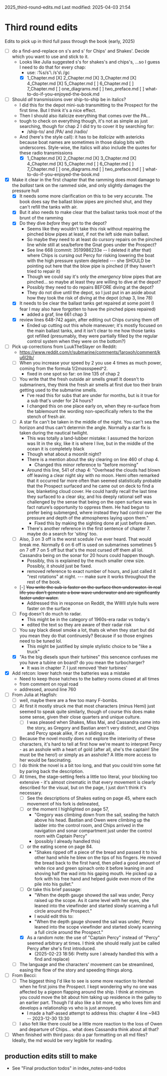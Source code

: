 2025_third-round-edits.md
Last modified: 2025-04-03 21:54


# Third round edits
Edits to pick up in third full pass through the book (early, 2025)

* [ ] do a find-and-replace on s's and s' for Chips' and Shakes'. Decide which you want to use and stick to it.
    * Looks like Julia suggested s's for shakes's and chips's, ...so I guess I need to do that for every chap:
        * use: :%s/s'\ /s's\ /gc
        * [X] 1_Chapter.md  [X] 2_Chapter.md  [X] 3_Chapter.md  [X] 4_Chapter.md  [X] 5_Chapter.md  [ ] 6_Chapter.md  [ ] 7_Chapter.md  [ ] one_diagrams.md [ ]  two_preface.md  [ ] what-to-do-if-you-enjoyed-the-book.md
* [ ] Should _all_ transmissions over ship-to-ship be in italics?
    * I did this for the depot mini-sub transmitting to the Prospect for the first time. But I think it's a nice effect.
    * Then I should also italicize everything that comes over the PA...
    * tough to check on everything though, it's not as simple as just searching, though for chap 2 I did try to cover it by searching for:
        * /ship-to/ and /PA/ and /radio/
    * And (here's the style call): it has to be *italicize* with astericks because boat names are sometimes in those dialog bits with underscores. Style-wise, the italics will also include the quotes for these radio transmissions
        * [X] 1_Chapter.md  [X] 2_Chapter.md  [X] 3_Chapter.md  [X] 4_Chapter.md  [X] 5_Chapter.md  [ ] 6_Chapter.md  [ ] 7_Chapter.md  [ ] one_diagrams.md [ ]  two_preface.md  [ ] what-to-do-if-you-enjoyed-the-book.md
* [X] Make it clear in the first chapter that the ramming does most damage to the _ballast_ tank on the rammed side, and only slightly damages the pressure hull
    * [X] It needs some more clarification on this to be very accurate. The book does say the ballast blow pipes are pinched shut, and they can't refill the tanks with air.
    * [X] But it also needs to make clear that the ballast tanks took most of the brunt of the ramming
    * [X] Do they dive _before_ they get to the depot?
        * Seems like they wouldn't take this risk without repairing the pinched blow pipes at least, if not the left side main ballast.
        * So maybe they need to at least do cursory repairs on the pinched line while still at sea/before the Gnat goes under the Prospect?
        * See line 668 (commit: 3519986233e -- I deleted it after that) where Chips is cursing out Percy for risking lowering the boat with the high pressure system depleted --- she SHOULD be pointing out here that the blow pipe is pinched (if they haven't tried to repair it)
        * Though we could say it's only the _emergency_ blow pipes that are pinched... so maybe at least they are willing to dive at the depot?
        * Possibly they need to do repairs BEFORE diving at the depot?
        * They do not dive until the depot, so I just put in an aside about how they took the risk of diving at the depot (chap 3, line 78)
    * [X] It needs to be clear the ballast tanks get repaired at some point (I fear I may also have forgotten to have the pinched pipes repaired)
        * added a graf, line 661 chap 3
    * [X] review lines 648-742 again, after editing out Chips cursing them off
        * Ended up cutting out this whole maneuver; it's mostly focused on the main ballast tanks, and it isn't clear to me how those tanks got refilled (presumably, they were partially filled by the regular control system when they were on the bottom?)
* [ ] Pick up corrections from LuukTheSlayer on Reddit:
    * https://www.reddit.com/r/submarine/comments/1aroxoh/comment/ku6l2lb/
    * [ ] When you increase your speed by 2 you use 4 times as much power, coming from the formula 1/2*mass*speed^2. 
        * fixed in one spot so far: on line 135 of chap 2
    * [ ] You write that the fresh outside air smells great! It doesn't to submariners, they think the fresh air smells at first due too their brain getting used to the submarine smells. 
        * I've read this for subs that are under for months, but is it true for a sub that's under for 24 hours?
        * I changed this on one place early on, when they re-surface from the tablemount the wording non-specifically refers to the the stench of fresh air.
    * [ ] A star fix can't be taken in the middle of the night. You can't sea the horizon and thus can't determin the angle. Normally a star fix is taken during the nautical twilight. 
        * This was totally a land-lubber mistake: I assumed the horizon was lit in the sky, like it is where I live, but in the middle of the ocean it is completely black
        * Though what about a moonlit night?
        * There is a mention about the sky clearing on line 460 of chap 4. 
            * Changed this minor reference to "before morning"
        * Around this line, 541 of chap 4: "Overhead the clouds had blown off leaving a clear night sky with no moon. Hemi often remarked that it occurred far more often than seemed statistically probable that the Prospect surfaced and he came out on deck to find a low, blanketing cloud cover. He could hardly recall the last time they surfaced to a clear sky, and his deeply rational self was challenged by the sense that being on the open surface was in fact nature’s opportunity to oppress them. He had begun to prefer being submerged, where instead they had control over the pressure and depth of the atmospheres laying upon them."
            * Fixed this by making the sighting done at just before dawn.
		* There's another reference in the first sentence of chapter 7. maybe do a search for 'siting' too.
    * [ ] Also, 3 on 3 off is the worst scedule i've ever heard. That would break me. Normally 6 on 6 off is used on submarines sometimes 5 on 7 off 7 on 5 off but that's the most cursed off them all lol. Cassandra being on the sonar for 20 hours could happen though. 
        * Possibly, this is explained by the much smaller crew size. Possibly, it should just be fixed.
        * removed reference to exact number of hours, and just called it "rest rotations" at night. --- make sure it works throughout the rest of the book.
    * [-] ~~You write the sub is faster on the surface then underwater. In real life you don't generate a bow wave underwater and are significantly faster under water.~~ 
        * Addressed this in response on Reddit, the WWII style hulls were faster on the surface
    * [ ] Fog doesn't do much to radar. 
        * This might be in the category of 1960s-era radar vs today's
        * edited the text so they are aware of their radar risk
    * [ ] You say black diesel smoke a lot, thats ok when they start but did you mean they do that continuesly? Because if so those engines need to be tuned lol. 
        * This might be justified by simple stylistic choice to be "like a truck"
    * [X] "As the big diesels spun their turbines" this sencence confuses me you have a tubine on board? do you mean the turbocharger?
        * It was in chapter 7. I just removed 'their turbines'
* [X] Add retcon: lower hatch near the batteries was a mistake
    * Need to keep those hatches to the battery rooms closed at all times
    * from comment on royal road
    * addressed, around line 760
* [ ] From Julia at Hagfish:
    * [ ] well, maybe there are a few too many F-bombs.
    * [ ] At first it mostly struck me that most characters (minus Hemi) just seemed to speak quite similarly, though of course this does make some sense, given their close quarters and unique culture.
        * [ ] I was pleased when Shakes, Miss Mai, and Cassandra came into the story, as Gregory and Bastian aren't very distinct, and Chips and Percy speak alike, if on a sliding scale.
    * [ ] Because the novel mostly does not explore the interiority of these characters, it's hard to tell at first how we're meant to interpret Percy - as an asshole with a heart of gold (after all, she's the captain! She must be the hero!) or simply as an asshole? A little more access to her would be fascinating. 
    * [ ] I do think the novel is a bit too long, and that you could trim some fat by paring back the description.
    * [ ] At times, the stage-setting feels a little too literal, your blocking too extensive - it's almost cinematic in that every movement is clearly described for the visual, but on the page, I just don't think it's necessary.
        * [ ] See the descriptions of Shakes eating on page 45, where each movement of his fork is delineated, 
        * [ ] or the moment I highlighted on page 57, 
            * "Gregory was climbing down from the sail, sealing the hatch above his head. Bastian and Owen were climbing up the ladder into the control room, and Chips arrived in the navigation and sonar compartment just under the control room with Captain Percy"
            * (possibly I already handled this)
        * [ ] or the eating scene on page 84. 
            * "Shakes ripped off a piece of the bread and passed it to his other hand while he blew on the tips of his fingers. He moved the bread back to the first hand, then piled a good amount of white rice and green spinach onto it before leaning in and shoving half the wad into his gaping mouth. He picked up a fork with his free hand and helped guide even more of the pile into his gullet."
        * [ ] Or take this brief passage:
            * "When the depth gauge showed the sail was under, Percy raised up the scope. As it came level with her eyes, she leaned into the viewfinder and started slowly scanning a full circle around the Prospect."
            * I would edit this to:
            * "When the depth gauge showed the sail was under, Percy leaned into the scope viewfinder and started slowly scanning a full circle around the Prospect."
        * [X] As a random note: the use of "Captain Percy" instead of "Percy" seemed arbitrary at times. I think she should really just be called Percy after she's first introduced. 
            * (2025-02-23 18:56: Pretty sure I already handled this with a find and replace)
    * [ ] The language and the characters' movement can be streamlined, easing the flow of the story and speeding things along.
* [ ] From Becci:
    * [ ] The biggest thing I'd like to see is some more reaction to Hershel when he first joins the Prospect. I kept wondering why no one was affected by a pigeon flapping around the ship. I think at minimum you could move the bit about him taking up residence in the galley to an earlier part. Though I'd also like a bit more, eg who loves him and develops a relationship vs who is just annoyed.
        * I made a half-assed attempt to address this: chapter 4 line ~943 -- 2023-12-30 13:30
    * [ ] I also felt like there could be a little more reaction to the loss of Owen and departure of Chips...  what does Cassandra think about all that?
* [ ] When finished with third pass: do a par formatting on all md files? Ideally, the md would be very legible for reading.

## production edits still to make
* See "Final production todos" in index_notes-and-todos


